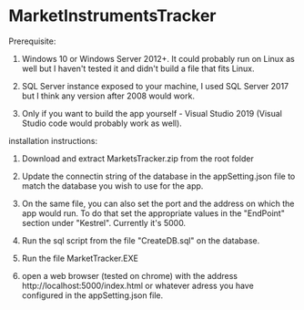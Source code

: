 # MarketInstrumentsTracker

Prerequisite:

1. Windows 10 or Windows Server 2012+. It could probably run on Linux as well but I haven't tested it and didn't build a file that fits Linux.

2. SQL Server instance exposed to your machine, I used SQL Server 2017 but I think any version after 2008 would work.

3. Only if you want to build the app yourself - Visual Studio 2019 (Visual Studio code would probably work as well).

installation instructions:

1. Download and extract MarketsTracker.zip from the root folder

2. Update the connectin string of the database in the appSetting.json file to match the database you wish to use for the app. 

3. On the same file, you can also set the port and the address on which the app would run. To do that set the appropriate  values in the "EndPoint" section under "Kestrel". Currently it's 5000.

3. Run the sql script from the file "CreateDB.sql" on the database.

4. Run the file MarketTracker.EXE

5. open a web browser (tested on chrome) with the address http://localhost:5000/index.html or whatever adress you have configured in the appSetting.json file.
